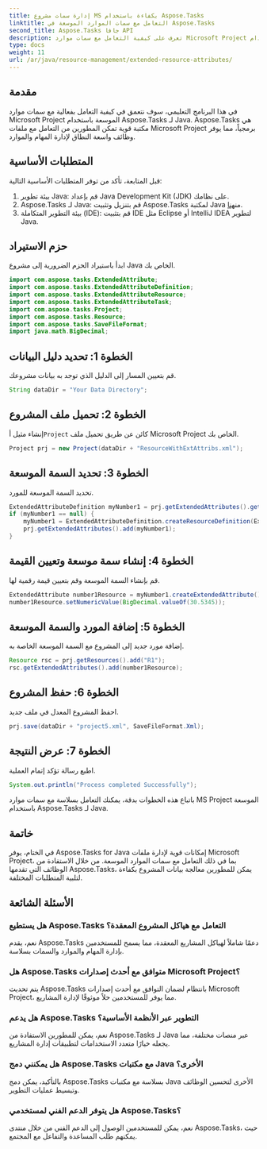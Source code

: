 ```yaml
---
title: إدارة سمات مشروع MS بكفاءة باستخدام Aspose.Tasks
linktitle: التعامل مع سمات الموارد الموسعة في Aspose.Tasks
second_title: Aspose.Tasks جافا API
description: تعرف على كيفية التعامل مع سمات موارد Microsoft Project الموسعة بكفاءة باستخدام Aspose.Tasks لـ Java. خطوات سهلة ودليل شامل.
type: docs
weight: 11
url: /ar/java/resource-management/extended-resource-attributes/
---
```

## مقدمة
في هذا البرنامج التعليمي، سوف نتعمق في كيفية التعامل بفعالية مع سمات موارد Microsoft Project الموسعة باستخدام Aspose.Tasks لـ Java. Aspose.Tasks هي مكتبة قوية تمكن المطورين من التعامل مع ملفات Microsoft Project برمجياً، مما يوفر وظائف واسعة النطاق لإدارة المهام والموارد.
## المتطلبات الأساسية
قبل المتابعة، تأكد من توفر المتطلبات الأساسية التالية:
1. بيئة تطوير Java: قم بإعداد Java Development Kit (JDK) على نظامك.
2.  Aspose.Tasks لـ Java: قم بتنزيل وتثبيت Aspose.Tasks لمكتبة Java من[هنا](https://releases.aspose.com/tasks/java/).
3. بيئة التطوير المتكاملة (IDE): قم بتثبيت IDE مثل Eclipse أو IntelliJ IDEA لتطوير Java.

## حزم الاستيراد
ابدأ باستيراد الحزم الضرورية إلى مشروع Java الخاص بك. 
```java
import com.aspose.tasks.ExtendedAttribute;
import com.aspose.tasks.ExtendedAttributeDefinition;
import com.aspose.tasks.ExtendedAttributeResource;
import com.aspose.tasks.ExtendedAttributeTask;
import com.aspose.tasks.Project;
import com.aspose.tasks.Resource;
import com.aspose.tasks.SaveFileFormat;
import java.math.BigDecimal;
```
## الخطوة 1: تحديد دليل البيانات
قم بتعيين المسار إلى الدليل الذي توجد به بيانات مشروعك.
```java
String dataDir = "Your Data Directory";
```
## الخطوة 2: تحميل ملف المشروع
 إنشاء مثيل أ`Project` كائن عن طريق تحميل ملف Microsoft Project الخاص بك.
```java
Project prj = new Project(dataDir + "ResourceWithExtAttribs.xml");
```
## الخطوة 3: تحديد السمة الموسعة
تحديد السمة الموسعة للمورد.
```java
ExtendedAttributeDefinition myNumber1 = prj.getExtendedAttributes().getById((int) ExtendedAttributeTask.Number1);
if (myNumber1 == null) {
    myNumber1 = ExtendedAttributeDefinition.createResourceDefinition(ExtendedAttributeResource.Number1, "Age");
    prj.getExtendedAttributes().add(myNumber1);
}
```
## الخطوة 4: إنشاء سمة موسعة وتعيين القيمة
قم بإنشاء السمة الموسعة وقم بتعيين قيمة رقمية لها.
```java
ExtendedAttribute number1Resource = myNumber1.createExtendedAttribute();
number1Resource.setNumericValue(BigDecimal.valueOf(30.5345));
```
## الخطوة 5: إضافة المورد والسمة الموسعة
إضافة مورد جديد إلى المشروع مع السمة الموسعة الخاصة به.
```java
Resource rsc = prj.getResources().add("R1");
rsc.getExtendedAttributes().add(number1Resource);
```
## الخطوة 6: حفظ المشروع
احفظ المشروع المعدل في ملف جديد.
```java
prj.save(dataDir + "project5.xml", SaveFileFormat.Xml);
```
## الخطوة 7: عرض النتيجة
اطبع رسالة تؤكد إتمام العملية.
```java
System.out.println("Process completed Successfully");
```
باتباع هذه الخطوات بدقة، يمكنك التعامل بسلاسة مع سمات موارد MS Project الموسعة باستخدام Aspose.Tasks لـ Java.

## خاتمة
في الختام، يوفر Aspose.Tasks for Java إمكانات قوية لإدارة ملفات Microsoft Project، بما في ذلك التعامل مع سمات الموارد الموسعة. من خلال الاستفادة من الوظائف التي تقدمها Aspose.Tasks، يمكن للمطورين معالجة بيانات المشروع بكفاءة لتلبية المتطلبات المختلفة.
## الأسئلة الشائعة
### هل يستطيع Aspose.Tasks التعامل مع هياكل المشروع المعقدة؟
نعم، يقدم Aspose.Tasks دعمًا شاملاً لهياكل المشاريع المعقدة، مما يسمح للمستخدمين بإدارة المهام والموارد والسمات بسلاسة.
### هل Aspose.Tasks متوافق مع أحدث إصدارات Microsoft Project؟
يتم تحديث Aspose.Tasks بانتظام لضمان التوافق مع أحدث إصدارات Microsoft Project، مما يوفر للمستخدمين حلاً موثوقًا لإدارة المشاريع.
### هل يدعم Aspose.Tasks التطوير عبر الأنظمة الأساسية؟
نعم، يمكن للمطورين الاستفادة من Aspose.Tasks لـ Java عبر منصات مختلفة، مما يجعله خيارًا متعدد الاستخدامات لتطبيقات إدارة المشاريع.
### هل يمكنني دمج Aspose.Tasks مع مكتبات Java الأخرى؟
بالتأكيد، يمكن دمج Aspose.Tasks بسلاسة مع مكتبات Java الأخرى لتحسين الوظائف وتبسيط عمليات التطوير.
### هل يتوفر الدعم الفني لمستخدمي Aspose.Tasks؟
نعم، يمكن للمستخدمين الوصول إلى الدعم الفني من خلال منتدى Aspose.Tasks، حيث يمكنهم طلب المساعدة والتفاعل مع المجتمع.